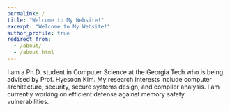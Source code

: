 ```yaml
---
permalink: /
title: "Welcome to My Website!"
excerpt: "Welcome to My Website!"
author_profile: true
redirect_from: 
  - /about/
  - /about.html
---
```


I am a Ph.D. student in Computer Science at the Georgia Tech who is being advised by Prof. Hyesoon Kim.
My research interests include computer architecture, security, secure systems design, and compiler analysis.
I am currently working on efficient defense against memory safety vulnerabilities.
